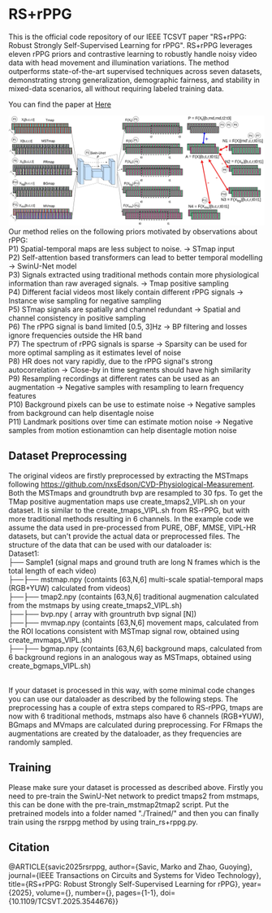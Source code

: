 # RS+rPPG

This is the official code repository of our IEEE TCSVT paper "RS+rPPG: Robust Strongly Self-Supervised Learning for rPPG". RS+rPPG leverages eleven rPPG priors and contrastive learning to robustly handle noisy video data with head movement and illumination variations. The method outperforms state-of-the-art supervised techniques across seven datasets, demonstrating strong generalization, demographic fairness, and stability in mixed-data scenarios, all without requiring labeled training data.

You can find the paper at [Here](https://brosdocs.net/fg2024/013.pdf](https://oulurepo.oulu.fi/handle/10024/54352))

![mainfig](rs+rPPG_mainfig.jpg)
Our method relies on the following priors motivated by observations about rPPG:<br>
P1) Spatial-temporal maps are less subject to noise.​ -> STmap input<br>
P2) Self-attention based transformers can lead to better temporal modelling​ -> SwinU-Net model<br>
P3) Signals extracted using traditional methods contain more physiological information than raw averaged signals.​ -> Tmap positive sampling<br>
P4) Different facial videos most likely contain different rPPG signals​ -> Instance wise sampling for negative sampling<br>
P5) STmap signals are spatially and channel redundant​ -> Spatial and channel consistency in positive sampling<br>
P6) The rPPG signal is band limited [0.5, 3]Hz​ -> BP filtering and losses ignore frequencies outside the HR band<br>
P7) The spectrum of rPPG signals is sparse -> Sparsity can be used for more optimal sampling as it estimates level of noise<br>
P8) HR does not vary rapidly, due to the rPPG signal's strong autocorrelation -> Close-by in time segments should have high similarity<br>
P9) Resampling recordings at different rates can be used as an augmentation -> Negative samples with resampling to learn frequency features<br>
P10) Background pixels can be use to estimate noise -> Negative samples from background can help disentagle noise<br>
P11) Landmark positions over time can estimate motion noise -> Negative samples from motion estionamtion can help disentagle motion noise<br>

## Dataset Preprocessing

The original videos are firstly preprocessed by extracting the MSTmaps following https://github.com/nxsEdson/CVD-Physiological-Measurement. Both the MSTmaps and groundtruth bvp are resampled to 30 fps. To get the TMap positive augmentation maps use create_tmaps2_VIPL.sh on your dataset. It is similar to the create_tmaps_VIPL.sh from RS-rPPG, but with more traditional methods resulting in 6 channels. In the example code we assume the data used in pre-processed from PURE, OBF, MMSE, VIPL-HR datasets, but can't provide the actual data or preprocessed files. The structure of the data that can be used with our dataloader is: <br>
Dataset1: <br>
├── Sample1 (signal maps and ground truth are long N frames which is the total length of each video)  <br>
├──├── mstmap.npy (containts [63,N,6] multi-scale spatial-temporal maps (RGB+YUW) calculated from videos) <br>
├──├── tmap2.npy (containts [63,N,6] traditional augmenation calculated from the mstmaps by using create_tmaps2_VIPL.sh) <br>
├──├── bvp.npy ( array with grountruth bvp signal [N]) <br>
├──├── mvmap.npy (containts [63,N,6] movement maps, calculated from the ROI locations consistent with MSTmap signal row, obtained using create_mvmaps_VIPL.sh) <br>
├──├── bgmap.npy (containts [63,N,6] background maps, calculated from 6 background regions in an analogous way as MSTmaps, obtained using create_bgmaps_VIPL.sh) <br>

<br>
If your dataset is processed in this way, with some minimal code changes you can use our dataloader as described by the following steps. The preprocessing has a couple of extra steps compared to RS-rPPG, tmaps are now with 6 traditional methods, mstmaps also have 6 channels (RGB+YUW), BGmaps and MVmaps are calculated during preprocessing. For FRmaps the augmentations are created by the dataloader, as they frequencies are randomly sampled. 


## Training
Please make sure your dataset is processed as described above. Firstly you need to pre-train the SwinU-Net network to predict tmaps2 from mstmaps, this can be done with the pre-train_mstmap2tmap2 script. Put the pretrained models into a folder named "./Trained/" and then you can finally train using the rsrppg method by using train_rs+rppg.py.

## Citation
@ARTICLE{savic2025rsrppg,
  author={Savic, Marko and Zhao, Guoying},
  journal={IEEE Transactions on Circuits and Systems for Video Technology}, 
  title={RS+rPPG: Robust Strongly Self-Supervised Learning for rPPG}, 
  year={2025},
  volume={},
  number={},
  pages={1-1},
  doi={10.1109/TCSVT.2025.3544676}}


